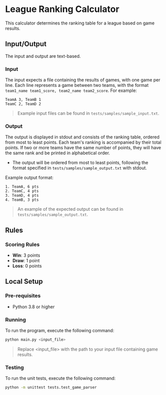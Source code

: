 # League Ranking Calculator

This calculator determines the ranking table for a league based on game results.

## Input/Output

The input and output are text-based.

### Input

The input expects a file containing the results of games, with one game per line. Each line represents a game between two teams, with the format `team1_name team1_score, team2_name team2_score`. For example:

```
TeamA 3, TeamB 1
TeamC 2, TeamD 2
```

> Example input files can be found in `tests/samples/sample_input.txt`.

### Output

The output is displayed in stdout and consists of the ranking table, ordered from most to least points. Each team's ranking is accompanied by their total points. If two or more teams have the same number of points, they will have the same rank and be printed in alphabetical order.

- The output will be ordered from most to least points, following the format specified in
`tests/samples/sample_output.txt` with stdout.

Example output format:

```
1. TeamA, 6 pts
2. TeamC, 4 pts
3. TeamD, 4 pts
4. TeamB, 3 pts
```

> An example of the expected output can be found in `tests/samples/sample_output.txt`.

## Rules

### Scoring Rules

- **Win**: 3 points
- **Draw**: 1 point
- **Loss**: 0 points

## Local Setup

### Pre-requisites

- Python 3.8 or higher

### Running

To run the program, execute the following command:

```sh
python main.py <input_file>
```

> Replace <input_file> with the path to your input file containing game results.

### Testing

To run the unit tests, execute the following command:

```sh
python -m unittest tests.test_game_parser
```
